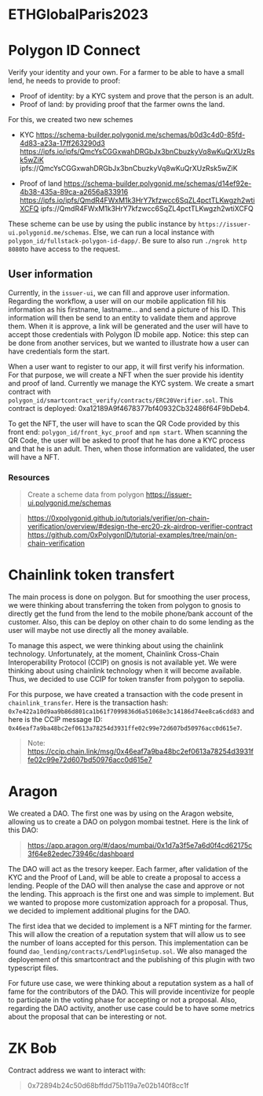 # ETHGlobalParis2023


# Polygon ID Connect

Verify your identity and your own. For a farmer to be able to have a small lend, he needs to provide to proof:
- Proof of identity: by a KYC system and prove that the person is an adult.
- Proof of land: by providing proof that the farmer owns the land.

For this, we created two new schemes
- KYC 
https://schema-builder.polygonid.me/schemas/b0d3c4d0-85fd-4d83-a23a-17ff263290d3
https://ipfs.io/ipfs/QmcYsCGGxwahDRGbJx3bnCbuzkyVq8wKuQrXUzRsk5wZiK
ipfs://QmcYsCGGxwahDRGbJx3bnCbuzkyVq8wKuQrXUzRsk5wZiK

- Proof of land
https://schema-builder.polygonid.me/schemas/d14ef92e-4b38-435a-89ca-a2656a833916
https://ipfs.io/ipfs/QmdR4FWxM1k3HrY7kfzwcc6SqZL4pctTLKwgzh2wtiXCFQ
ipfs://QmdR4FWxM1k3HrY7kfzwcc6SqZL4pctTLKwgzh2wtiXCFQ

These scheme can be use by using the public instance by `https://issuer-ui.polygonid.me/schemas`.
Else, we can run a local instance with `polygon_id/fullstack-polygon-id-dapp/`.
Be sure to also run `./ngrok http 8080`to have access to the request.


## User information

Currently, in the `issuer-ui`, we can fill and approve user information. Regarding the workflow, a user will on our mobile application fill his information as his firstname, lastname... and send a picture of his ID. This information will then be send to an entity to validate them and approve them. When it is approve, a link will be generated and the user will have to accept those credentials with Polygon ID mobile app. Notice: this step can be done from another services, but we wanted to illustrate how a user can have credentials form the start.

When a user want to register to our app, it will first verify his information. For that purpose, we will create a NFT when the suer provide his identity and proof of land. Currently we manage the KYC system. We create a smart contract with `polygon_id/smartcontract_verify/contracts/ERC20Verifier.sol`. This contract is deployed: 0xa12189A9f4678377bf40932Cb32486f64F9bDeb4.

To get the NFT, the user will have to scan the QR Code provided by this front end: `polygon_id/front_kyc_proof` and `npm start`. When scanning the QR Code, the user will be asked to proof that he has done a KYC process and that he is an adult. Then, when those information are validated, the user will have a NFT.


### Resources

> Create a scheme data from polygon
https://issuer-ui.polygonid.me/schemas


> https://0xpolygonid.github.io/tutorials/verifier/on-chain-verification/overview/#design-the-erc20-zk-airdrop-verifier-contract
> https://github.com/0xPolygonID/tutorial-examples/tree/main/on-chain-verification


# Chainlink token transfert

The main process is done on polygon. But for smoothing the user process, we were thinking about transferring the token from polygon to gnosis to directly get the fund from the lend to the mobile phone/bank account of the customer. Also, this can be deploy on other chain to do some lending as the user will maybe not use directly all the money available.

To manage this aspect, we were thinking about using the chainlink technology. Unfortunately, at the moment, Chainlink Cross-Chain Interoperability Protocol (CCIP) on gnosis is not available yet. We were thinking about using chainlink technology when it will become available. Thus, we decided to use CCIP for token transfer from polygon to sepolia. 

For this purpose, we have created a transaction with the code present in `chainlink_transfer`. Here is the transaction hash: `0x7e422a10d9aa9b86d801ca1b61f7099836d6a51068e3c14186d74ee8ca6cdd83` and here is the CCIP message ID: `0x46eaf7a9ba48bc2ef0613a78254d3931ffe02c99e72d607bd50976acc0d615e7`.

> Note: https://ccip.chain.link/msg/0x46eaf7a9ba48bc2ef0613a78254d3931ffe02c99e72d607bd50976acc0d615e7

# Aragon 

We created a DAO. The first one was by using on the Aragon website, allowing us to create a DAO on polygon mombai testnet. Here is the link of this DAO:

> https://app.aragon.org/#/daos/mumbai/0x1d7a3f5e7a6d0f4cd62175c3f64e82edec73946c/dashboard

The DAO will act as the tresory keeper. Each farmer, after validation of the KYC and the Proof of Land, will be able to create a proposal to access a lending. People of the DAO will then analyse the case and approve or not the lending. This approach is the first one and was simple to implement. But we wanted to propose more customization approach for a proposal. Thus, we decided to implement additional plugins for the DAO. 

The first idea that we decided to implement is a NFT minting for the farmer. This will allow the creation of a reputation system that will allow us to see the number of loans accepted for this person. This implementation can be found `dao_lending/contracts/LendPluginSetup.sol`. We also managed the deployement of this smartcontract and the publishing of this plugin with two typescript files.

For future use case, we were thinking about a reputation system as a hall of fame for the contributors of the DAO. This will provide incentivize for people to participate in the voting phase for accepting or not a proposal. Also, regarding the DAO activity, another use case could be to have some metrics about the proposal that can be interesting or not.


# ZK Bob

Contract address we want to interact with:
> 0x72894b24c50d68bffdd75b119a7e02b140f8cc1f


